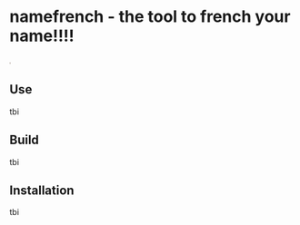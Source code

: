 # namefrench - the tool to french your name!!!!
<img src="write-your-name-in-french.jpg" height=3em></img>

## Use
tbi

## Build
tbi

## Installation
tbi
